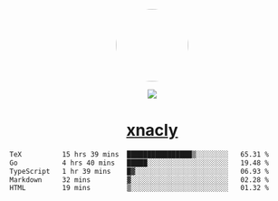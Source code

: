 <p align="center">
  <img style="border-radius: 100px" width="128" height="128" src="https://avatars.githubusercontent.com/u/47723417?v=4"/>
</p>
<p align="center">
  <img src="https://komarev.com/ghpvc/?username=xnacly&&style=flat-square"/>
</p>

<h1 align="center"><a href="https://xnacly.me"> xnacly</a> </h1>

<!--START_SECTION:waka-->

```txt
TeX          15 hrs 39 mins  ████████████████▒░░░░░░░░   65.31 %
Go           4 hrs 40 mins   █████░░░░░░░░░░░░░░░░░░░░   19.48 %
TypeScript   1 hr 39 mins    █▓░░░░░░░░░░░░░░░░░░░░░░░   06.93 %
Markdown     32 mins         ▓░░░░░░░░░░░░░░░░░░░░░░░░   02.28 %
HTML         19 mins         ▒░░░░░░░░░░░░░░░░░░░░░░░░   01.32 %
```

<!--END_SECTION:waka-->
